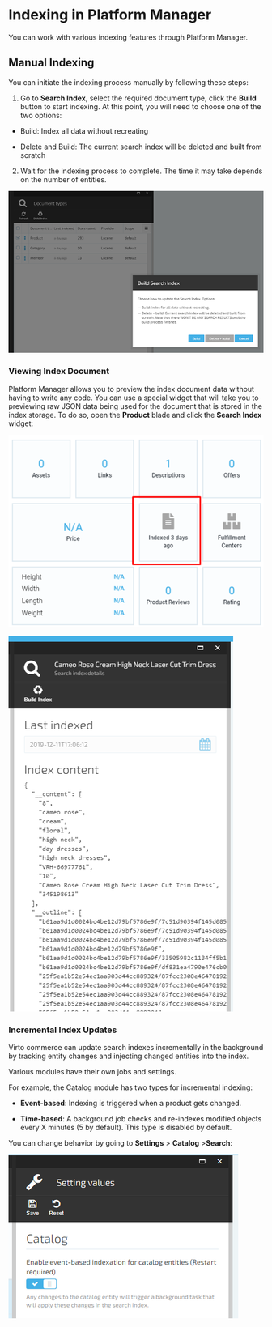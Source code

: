 ﻿# Indexing in Platform Manager
You can work with various indexing features through Platform Manager.

## Manual Indexing

You can initiate the indexing process manually by following these steps:

1. Go to **Search Index**, select the required document type, click the **Build** button to start indexing. At this point, you will need to choose one of the two options:

* Build: Index all data without recreating

* Delete and Build: The current search index will be deleted and built from scratch

2. Wait for the indexing process to complete. The time it may take depends on the number of entities.

![Manual indexing](media/02-manual-indexing.png)

### Viewing Index Document

Platform Manager allows you to preview the index document data without having to write any code. You can use a special widget that will take you to previewing raw JSON data being used for the document that is stored in the index storage. To do so, open the **Product** blade and click the **Search Index** widget:

![Locating index document](media/03-locating-index-document.png)

![Viewing index document](media/04-viewing-index-document.png)

### Incremental Index Updates

Virto commerce can update search indexes incrementally in the background by tracking entity changes and injecting changed entities into the index.

Various modules have their own jobs and settings.

For example, the Catalog module has two types for incremental indexing:

+ **Event-based**: Indexing is triggered when a product gets changed.
    
+ **Time-based**: A background job checks and re-indexes modified objects every X minutes (5 by default). This type is disabled by default.
    
You can change behavior by going to **Settings** > **Catalog** >**Search**:

![Enabling event-based indexing](media/05-enabling-event-based-indexing.png)
